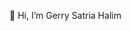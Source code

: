 👋 Hi, I’m Gerry Satria Halim

<!---
GerrysatriaH/GerrysatriaH is a ✨ special ✨ repository because its `README.md` (this file) appears on your GitHub profile.
You can click the Preview link to take a look at your changes.
--->
